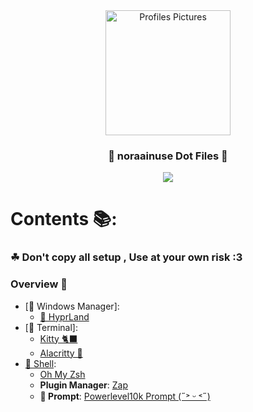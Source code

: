 <div align="center">
<img alt="Profiles Pictures" src="https://i.pinimg.com/control2/736x/13/f4/27/13f427b46444ae2a2d2ccaff67f20bae.jpg" width="200" height="200"/>
</div>
<div align="center">
    <h3>🔮 noraainuse Dot Files 🔮</h3>
    <img src="https://readme-typing-svg.herokuapp.com?font=Fira+Code&pause=1000&center=true&vCenter=true&width=300&lines=Love+To+Elaina-sann+%3A3"
</div>
</div>

# Contents 📚:
### **☘ Don't copy all setup , Use at your own risk :3**
### Overview 🎑

- [🌳 Windows Manager]:
  - [🍚 HyprLand](https://hyprland.org/)
- [🔳 Terminal]:
  - [Kitty 🐈‍⬛](https://sw.kovidgoyal.net/kitty/)
  - [Alacritty 🗻](https://alacritty.org/)
- [🌌 Shell](#shell): 
    - [Oh My Zsh](https://ohmyz.sh/#install)
    - **Plugin Manager**: [Zap](https://www.zapzsh.org/)
    - **🤖 Prompt**: [Powerlevel10k Prompt (˶˃ ᵕ ˂˶)](https://github.com/romkatv/powerlevel10k)
